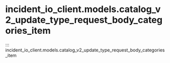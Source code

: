# incident_io_client.models.catalog_v2_update_type_request_body_categories_item

::: incident_io_client.models.catalog_v2_update_type_request_body_categories_item
